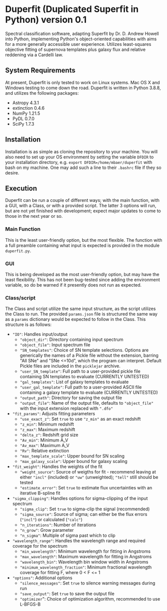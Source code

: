 # Duperfit (Duplicated Superfit in Python) version 0.1

Spectral classification software, adapting Superfit by Dr. D. Andrew Howell into Python, implementing Python's object-oriented capabilities with aims for a more generally accessible user experience. Utilizes least-squares objective fitting of supernova templates plus galaxy flux and relative reddening via a Cardelli law.

## System Requirements

At present, Duperfit is only tested to work on Linux systems. Mac OS X and Windows testing to come down the road. Duperfit is written in Python 3.8.8, and utilizes the following packages:

 - Astropy 4.3.1
 - extinction 0.4.6
 - NumPy 1.21.5
 - PyDL 0.7.0
 - SciPy 1.7.3

## Installation

Installation is as simple as cloning the repository to your machine. You will also need to set up your OS environment by setting the variable `DFDIR` to your installation directory, e.g. `export DFDIR=/home/mbaer/duperfit` with bash on my machine. One may add such a line to their `.bashrc` file if they so desire.

## Execution

Duperfit can be run a couple of different ways; with the main function, with a GUI, with a Class, or with a provided script. The latter 3 options will run, but are not yet finished with development; expect major updates to come to those in the next year or so.

### Main Function

This is the least user-friendly option, but the most flexible. The function with a full preamble containing what input is expected is provided in the module `duperfit.py`.

### GUI

This is being developed as the most user-friendly option, but may have the least flexibility. This has not been bug-tested since adding the environment variable, so do be warned if it presently does not run as expected.

### Class/script

The Class and script utilize the same input structure, as the script utilizes the Class to run. The provided `params.json` file is structured the same way as a `params` dictionary would be expected to follow in the Class. This structure is as follows:

 - `"IO"`: Handles input/output
   - `"object_dir"`: Directory containing input spectrum
   - `"object_file"`: Input spectrum file
   - `"SN_templates"`: Choice of SN template selections. Options are generically the names of a Pickle file without the extension, barring "All SNe" and "SNe <=10d", which the program can interpret. Default Pickle files are included in the `picklejar` archive.
   - `"user_SN_template"`: Full path to a user-provided pickle file containing SN templates to evaluate (CURRENTLY UNTESTED)
   - `"gal_templates"`: List of galaxy templates to evaluate
   - `"user_gal_template"`: Full path to a user-provided ASCII file containing a galaxy template to evaluate (CURRENTLY UNTESTED)
   - `"output_path"`: Directory for saving the output file
   - `"output_file"`: Name of the output file, defaults to `"object_file"` with the input extension replaced with `".dfo"`
 - `"fit_params"`: Adjusts fitting parameters
   - `"use_exact_z"`: Set `true` to use `"z_min"` as an exact redshift
   - `"z_min"`: Minimum redshift
   - `"z_max"`: Maximum redshift
   - `"delta_z"`: Redshift grid size
   - `"Av_min"`: Minimum A_V
   - `"Av_max"`: Maximum A_V
   - `"Rv"`: Relative extinction
   - `"max_template_scale"`: Upper bound for SN scaling
   - `"max_galaxy_scale"`: Upper bound for galaxy scaling
 - `"fit_weight"`: Handles the weights of the fit
   - `"weight_source"`: Source of weigths for fit  - recommend leaving at either `"incl"` (included) or `"uw"` (unweighted); `"tell"` still should be tested
   - `"estimate_error"`: Set `true` to estimate flux uncertainties with an iterative B-spline fit
 - `"sigma_clipping"`: Handles options for sigma-clipping of the input spectrum
   - `"sigma_clip"`: Set `true` to sigma-clip the signal (recommended)
   - `"sigma_source"`: Source of sigma; can either be the flux errors (`"incl"`) or calculated (`"calc"`)
   - `"n_iterations"`: Number of iterations
   - `"n_grow"`: Grow parameter
   - `"n_sigma"`: Multiple of sigma past which to clip
 - `"wavelength_range"`: Handles the wavelength range and required coverage for the spectrum
   - `"min_wavelength"`: Minimum wavelength for fitting in Angstroms
   - `"max_wavelength"`: Maximum wavelength for fitting in Angstroms
   - `"wavelength_bin"`: Wavelength bin window width in Angstroms
   - `"minimum_wavelength_fraction"`: Minimum fractional wavelength coverage for fitting F, where 0 < F <= 1
 - `"options"`: Additional options
   - `"silence_messages"`: Set `true` to silence warning messages during run
   - `"save_output"`: Set `true` to save the output file
   - `"optimizer`": Choice of optimization algorithm, recommended to use L-BFGS-B
